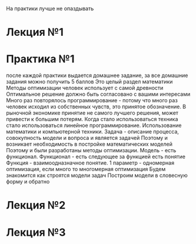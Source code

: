 На практики лучше не опаздывать
# Лекция №1
# Практика №1
после каждой практики выдается домашнее задание, за все домашние задания можно получить 5 баллов
Это целый раздел математики
Методы оптимизации человек использует с самой древности
Оптимальное решение должно быть согласовано с вашими интересами
Много раз повторялось программирование - потому что много раз человек исходил из собственных чувств, это принятое обозначение. В рыночной экономике принятие не самого лучшего решения, может привести к большим потерям. 
Когда стало использоваться техника стало использоваться линейное программирование. Использование математики и компьютерной техники.
Задача - описание процесса, совокупность модели и вопроса и является задачей
Поэтому и возникает необходимость в постройке математических моделей
Поэтому и были разработаны методы оптимизации.
Модель - есть функционал. Функционал - есть следующее за функцией есть понятие
Функция - взаимоодназначное понятие.
1 параметр - одномерная оптимизация, если много то многомерная оптимизация
Будем знакомится как строятся модели задач
Построим модели в словесную форму и обратно
# Лекция №2

# Лекция №3
